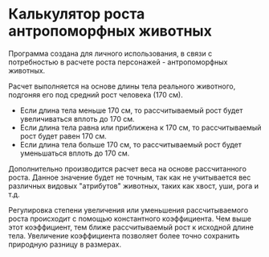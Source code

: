 # Калькулятор роста антропоморфных животных

Программа создана для личного использования, в связи с потребностью в расчете роста персонажей - антропоморфных животных.

Расчет выполняется на основе длины тела реального животного, подгоняя его под средний рост человека (170 см). 
+ Если длина тела меньше 170 см, то рассчитываемый рост будет увеличиваться вплоть до 170 см.
+ Если длина тела равна или приближена к 170 см, то рассчитываемый рост будет равен 170 см.
+ Если длина тела больше 170 см, то рассчитываемый рост будет уменьшаться вплоть до 170 см.

Дополнительно производится расчет веса на основе рассчитанного роста. Данное значение будет не точным, так как не учитывается вес различных видовых "атрибутов" животных, таких как хвост, уши, рога и т.д.

Регулировка степени увеличения или уменьшения рассчитываемого роста происходит с помощью константного коэффициента. Чем выше этот коэффициент, тем ближе рассчитываемый рост к исходной длине тела. Увеличение коэффициента позволяет более точно сохранить природную разницу в размерах.
